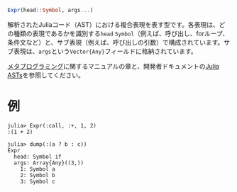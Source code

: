 ```julia
Expr(head::Symbol, args...)
```

解析されたJuliaコード（AST）における複合表現を表す型です。各表現は、どの種類の表現であるかを識別する`head` `Symbol`（例えば、呼び出し、forループ、条件文など）と、サブ表現（例えば、呼び出しの引数）で構成されています。サブ表現は、`args`という`Vector{Any}`フィールドに格納されています。

[メタプログラミング](@ref)に関するマニュアルの章と、開発者ドキュメントの[Julia ASTs](@ref)を参照してください。

# 例

```jldoctest
julia> Expr(:call, :+, 1, 2)
:(1 + 2)

julia> dump(:(a ? b : c))
Expr
  head: Symbol if
  args: Array{Any}((3,))
    1: Symbol a
    2: Symbol b
    3: Symbol c
```
